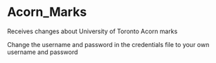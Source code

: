 # Acorn_Marks
Receives changes about University of Toronto Acorn marks


Change the username and password in the credentials file to your own username and password